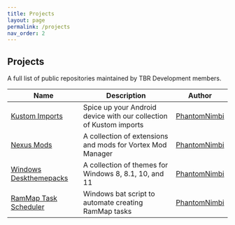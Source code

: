 ```yaml
---
title: Projects
layout: page
permalink: /projects
nav_order: 2
---
```


## Projects
A full list of public repositories maintained by TBR Development members.

| Name | Description | Author |
| --- | --- | --- |
| [Kustom Imports][Kustom_Imports] | Spice up your Android device with our collection of Kustom imports | [PhantomNimbi][PhantomNimbi] |
| [Nexus Mods][Nexus_Mods] | A collection of extensions and mods for Vortex Mod Manager | [PhantomNimbi][PhantomNimbi] |
| [Windows Deskthemepacks][Windows_Deskthemepacks] | A collection of themes for Windows 8, 8.1, 10, and 11 | [PhantomNimbi][PhantomNimbi] |
| [RamMap Task Scheduler][RamMap] | Windows bat script to automate creating RamMap tasks | [PhantomNimbi][PhantomNimbi] |

[Kustom_Imports]: https://tbr-development.github.io/Kustom-Imports
[Nexus_Mods]: https://tbr-development.github.io/Nexus-Mods
[Windows_Deskthemepacks]: https://tbr-development.github.io/Windows-Deskthemepacks/
[RamMap]: https://tbr-development.github.io/RAMMap-Task-Scheduler/

[PhantomNimbi]: https://github.com/PhantomNimbi